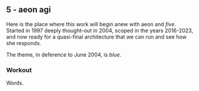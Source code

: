 ## 5 - aeon agi

Here is the place where this work will begin anew with aeon and _five_. Started in 1997 deeply thought-out in 2004, scoped in the years 2016-2023, and now ready for a quasi-final architecture that we can run and see how she responds.

The theme, in deference to June 2004, is _blue_.

### Workout

Words.